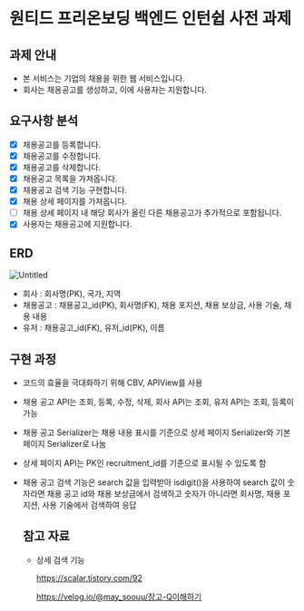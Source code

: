 # 원티드 프리온보딩 백엔드 인턴쉽 사전 과제

## 과제 안내

- 본 서비스는 기업의 채용을 위한 웹 서비스입니다.
- 회사는 채용공고를 생성하고, 이에 사용자는 지원합니다.

## 요구사항 분석

- [x] 채용공고를 등록합니다.
- [x] 채용공고를 수정합니다.
- [x] 채용공고를 삭제합니다.
- [x] 채용공고 목록을 가져옵니다.
- [x] 채용공고 검색 기능 구현합니다.
- [x] 채용 상세 페이지를 가져옵니다.
- [ ] 채용 상세 페이지 내 해당 회사가 올린 다른 채용공고가 추가적으로 포함됩니다.
- [x] 사용자는 채용공고에 지원합니다.

## ERD
![Untitled](https://github.com/Hyunggul/wanted-pre-onboarding-backend/assets/124108621/eb2e995d-4be2-41b5-a0f7-b8f75f92280a)

- 회사 : 회사명(PK), 국가, 지역
- 채용공고 : 채용공고_id(PK), 회사명(FK), 채용 포지션, 채용 보상금, 사용 기술, 채용 내용
- 유저 : 채용공고_id(FK), 유저_id(PK), 이름

## 구현 과정

- 코드의 효율을 극대화하기 위해 CBV, APIView를 사용
- 채용 공고 API는 조회, 등록, 수정, 삭제, 회사 API는 조회, 유저 API는 조회, 등록이 가능
- 채용 공고 Serializer는 채용 내용 표시를 기준으로 상세 페이지 Serializer와 기본 페이지 Serializer로 나눔
- 상세 페이지 API는 PK인 recruitment_id를 기준으로 표시될 수 있도록 함
- 채용 공고 검색 기능은 search 값을 입력받아 isdigit()을 사용하여 search 값이 숫자라면 채용 공고 id와 채용 보상금에서 검색하고 숫자가 아니라면 회사명, 채용 포지션, 사용 기술에서 검색하여 응답

  ## 참고 자료
  - 상세 검색 기능
    
    https://scalar.tistory.com/92
    
    https://velog.io/@may_soouu/장고-Q이해하기
  
